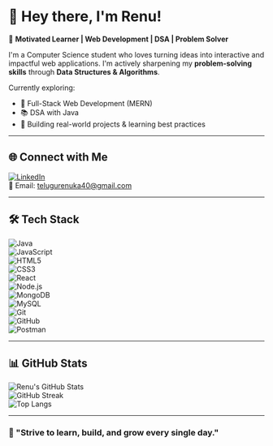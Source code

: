 # 👋 Hey there, I'm Renu!

🚀 **Motivated Learner | Web Development | DSA | Problem Solver**

I'm a Computer Science student who loves turning ideas into interactive and impactful web applications. I'm actively sharpening my **problem-solving skills** through **Data Structures & Algorithms**.

Currently exploring:
- 🔧 Full-Stack Web Development (MERN)
- 📚 DSA with Java
- 🌱 Building real-world projects & learning best practices

---

## 🌐 Connect with Me  
[![LinkedIn](https://img.shields.io/badge/LinkedIn-blue?logo=linkedin)](https://www.linkedin.com/in/telugu-renuka-a26166264/)  
📩 Email: telugurenuka40@gmail.com

---

## 🛠 Tech Stack  
![Java](https://img.shields.io/badge/Java-blue?logo=java)  
![JavaScript](https://img.shields.io/badge/JavaScript-yellow?logo=javascript)  
![HTML5](https://img.shields.io/badge/HTML5-orange?logo=html5)  
![CSS3](https://img.shields.io/badge/CSS3-blue?logo=css3)  
![React](https://img.shields.io/badge/React-61DAFB?logo=react)  
![Node.js](https://img.shields.io/badge/Node.js-339933?logo=node.js)  
![MongoDB](https://img.shields.io/badge/MongoDB-4EA94B?logo=mongodb)  
![MySQL](https://img.shields.io/badge/MySQL-4479A1?logo=mysql)  
![Git](https://img.shields.io/badge/Git-F05032?logo=git)  
![GitHub](https://img.shields.io/badge/GitHub-181717?logo=github)  
![Postman](https://img.shields.io/badge/Postman-FF6C37?logo=postman)  

---

## 📊 GitHub Stats  
![Renu's GitHub Stats](https://github-readme-stats.vercel.app/api?username=Renu-telugu&show_icons=true&theme=radical)  
![GitHub Streak](https://streak-stats.demolab.com/?userRenu-telugu&theme=radical)  
![Top Langs](https://github-readme-stats.vercel.app/api/top-langs/?username=Renu-telugu&layout=compact&theme=radical)

---

### 🎯 "Strive to learn, build, and grow every single day."
